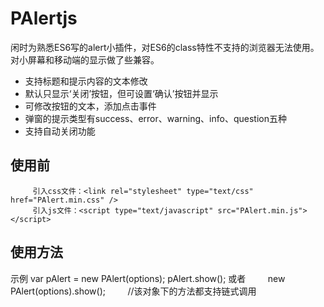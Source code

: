 # PAlertjs
闲时为熟悉ES6写的alert小插件，对ES6的class特性不支持的浏览器无法使用。对小屏幕和移动端的显示做了些兼容。
* 支持标题和提示内容的文本修改
* 默认只显示‘关闭’按钮，但可设置‘确认’按钮并显示
* 可修改按钮的文本，添加点击事件
* 弹窗的提示类型有success、error、warning、info、question五种
* 支持自动关闭功能
## 使用前
         引入css文件：<link rel="stylesheet" type="text/css" href="PAlert.min.css" />
         引入js文件：<script type="text/javascript" src="PAlert.min.js"></script>
## 使用方法
示例
         var pAlert = new PAlert(options);
         pAlert.show();
或者
         new PAlert(options).show();         //该对象下的方法都支持链式调用
